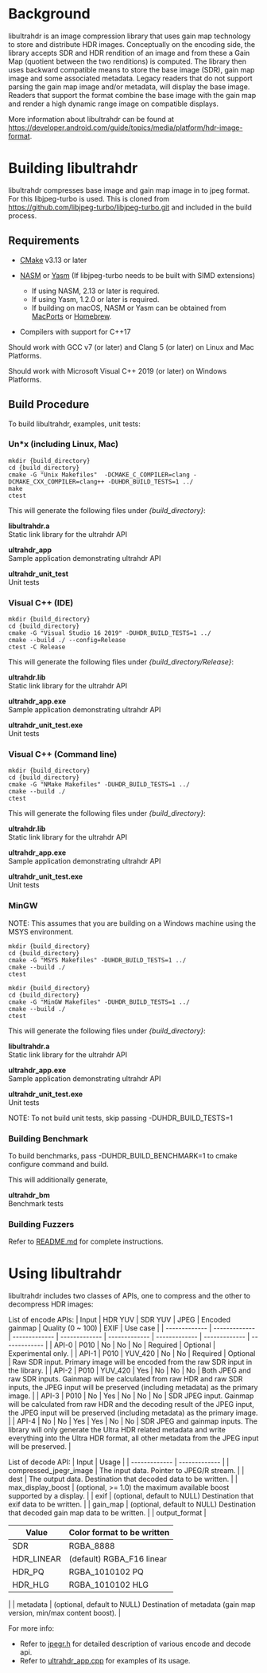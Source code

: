 Background
==========

libultrahdr is an image compression library that uses gain map technology
to store and distribute HDR images. Conceptually on the encoding side, the
library accepts SDR and HDR rendition of an image and from these a Gain Map
(quotient between the two renditions) is computed. The library then uses
backward compatible means to store the base image (SDR), gain map image and
some associated metadata. Legacy readers that do not support parsing the
gain map image and/or metadata, will display the base image. Readers that
support the format combine the base image with the gain map and render a
high dynamic range image on compatible displays.

More information about libultrahdr can be found at
<https://developer.android.com/guide/topics/media/platform/hdr-image-format>.


Building libultrahdr
======================

libultrahdr compresses base image and gain map image in to jpeg format.
For this libjpeg-turbo is used. This is cloned from
<https://github.com/libjpeg-turbo/libjpeg-turbo.git> and included in the
build process.

Requirements
--------------

- [CMake](http://www.cmake.org) v3.13 or later

- [NASM](http://www.nasm.us) or [Yasm](http://yasm.tortall.net)
  (If libjpeg-turbo needs to be built with SIMD extensions)
  * If using NASM, 2.13 or later is required.
  * If using Yasm, 1.2.0 or later is required.
  * If building on macOS, NASM or Yasm can be obtained from
    [MacPorts](http://www.macports.org/) or [Homebrew](http://brew.sh/).

- Compilers with support for C++17

Should work with GCC v7 (or later) and Clang 5 (or later) on Linux and Mac Platforms.

Should work with Microsoft Visual C++ 2019 (or later) on Windows Platforms.

Build Procedure
---------------

To build libultrahdr, examples, unit tests:

### Un*x (including Linux, Mac)

    mkdir {build_directory}
    cd {build_directory}
    cmake -G "Unix Makefiles"  -DCMAKE_C_COMPILER=clang -DCMAKE_CXX_COMPILER=clang++ -DUHDR_BUILD_TESTS=1 ../
    make
    ctest

This will generate the following files under *{build_directory}*:

**libultrahdr.a**<br> Static link library for the ultrahdr API

**ultrahdr_app**<br> Sample application demonstrating ultrahdr API

**ultrahdr_unit_test**<br> Unit tests

### Visual C++ (IDE)

    mkdir {build_directory}
    cd {build_directory}
    cmake -G "Visual Studio 16 2019" -DUHDR_BUILD_TESTS=1 ../
    cmake --build ./ --config=Release
    ctest -C Release

This will generate the following files under *{build_directory/Release}*:

**ultrahdr.lib**<br> Static link library for the ultrahdr API

**ultrahdr_app.exe**<br> Sample application demonstrating ultrahdr API

**ultrahdr_unit_test.exe**<br> Unit tests

### Visual C++ (Command line)

    mkdir {build_directory}
    cd {build_directory}
    cmake -G "NMake Makefiles" -DUHDR_BUILD_TESTS=1 ../
    cmake --build ./
    ctest

This will generate the following files under *{build_directory}*:

**ultrahdr.lib**<br> Static link library for the ultrahdr API

**ultrahdr_app.exe**<br> Sample application demonstrating ultrahdr API

**ultrahdr_unit_test.exe**<br> Unit tests

### MinGW

NOTE: This assumes that you are building on a Windows machine using the MSYS
environment.

    mkdir {build_directory}
    cd {build_directory}
    cmake -G "MSYS Makefiles" -DUHDR_BUILD_TESTS=1 ../
    cmake --build ./
    ctest

    mkdir {build_directory}
    cd {build_directory}
    cmake -G "MinGW Makefiles" -DUHDR_BUILD_TESTS=1 ../
    cmake --build ./
    ctest

This will generate the following files under *{build_directory}*:

**libultrahdr.a**<br> Static link library for the ultrahdr API

**ultrahdr_app.exe**<br> Sample application demonstrating ultrahdr API

**ultrahdr_unit_test.exe**<br> Unit tests


NOTE: To not build unit tests, skip passing -DUHDR_BUILD_TESTS=1

### Building Benchmark

To build benchmarks, pass -DUHDR_BUILD_BENCHMARK=1 to cmake configure command and build.

This will additionally generate,

**ultrahdr_bm**<br> Benchmark tests


### Building Fuzzers

Refer to [README.md](fuzzer/README.md) for complete instructions.

Using libultrahdr
===================

libultrahdr includes two classes of APIs, one to compress and the other to
decompress HDR images:

List of encode APIs:
| Input  | HDR YUV | SDR YUV | JPEG | Encoded gainmap | Quality (0 ~ 100) | EXIF | Use case |
| ------------- | ------------- | ------------- | ------------- | ------------- | ------------- | ------------- | ------------- |
| API-0  | P010  | No | No | No | Required | Optional | Experimental only. |
| API-1  | P010  | YUV_420 | No | No | Required | Optional | Raw SDR input. Primary image will be encoded from the raw SDR input in the library. |
| API-2  | P010  | YUV_420 | Yes | No | No | No | Both JPEG and raw SDR inputs. Gainmap will be calculated from raw HDR and raw SDR inputs, the JPEG input will be preserved (including metadata) as the primary image. |
| API-3  | P010  | No | Yes | No | No | No | SDR JPEG input. Gainmap will be calculated from raw HDR and the decoding result of the JPEG input, the JPEG input will be preserved (including metadata) as the primary image.  |
| API-4  | No  | No | Yes | Yes | No | No | SDR JPEG and gainmap inputs. The library will only generate the Ultra HDR related metadata and write everything into the Ultra HDR format, all other metadata from the JPEG input will be preserved. |

List of decode API:
| Input  | Usage |
| ------------- | ------------- |
| compressed_jpegr_image  | The input data. Pointer to JPEG/R stream. |
| dest  | The output data. Destination that decoded data to be written. |
| max_display_boost  | (optional, >= 1.0) the maximum available boost supported by a display. |
| exif  | (optional, default to NULL) Destination that exif data to be written. |
| gain_map  | (optional, default to NULL) Destination that decoded gain map data to be written. |
| output_format  | <table><thead><tr><th>Value</th><th>Color format to be written</th></tr></thead><tbody><tr><td>SDR</td><td>RGBA_8888</td></tr><tr><td>HDR_LINEAR</td><td>(default) RGBA_F16 linear</td></tr><tr><td>HDR_PQ</td><td>RGBA_1010102 PQ</td></tr><tr><td>HDR_HLG</td><td>RGBA_1010102 HLG</td></tr></tbody></table> |
| metadata  | (optional, default to NULL) Destination of metadata (gain map version, min/max content boost). |

For more info:
- Refer to [jpegr.h](lib/include/ultrahdr/jpegr.h) for detailed description of various encode and decode api.
- Refer to [ultrahdr_app.cpp](examples/ultrahdr_app.cpp) for examples of its usage.
